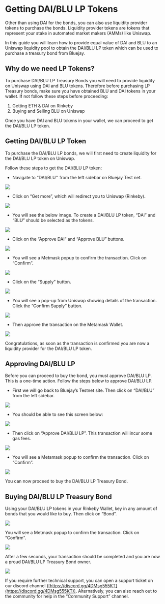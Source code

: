 # Getting DAI/BLU LP Tokens

Other than using DAI for the bonds, you can also use liquidity provider tokens to purchase the bonds. Liquidity provider tokens are tokens that represent your stake in automated market makers (AMMs) like Uniswap.

In this guide you will learn how to provide equal value of DAI and BLU to an Uniswap liquidity pool to obtain the DAI/BLU LP token which can be used to purchase a treasury bond from Bluejay.

## Why do we need LP Tokens?

To purchase DAI/BLU LP Treasury Bonds you will need to provide liquidity on Uniswap using DAI and BLU tokens. Therefore before purchasing LP Treasury bonds, make sure you have obtained BLU and DAI tokens in your wallet. If not follow these steps before proceeding:

1. Getting ETH & DAI on Rinkeby
2. Buying and Selling BLU on Uniswap

Once you have DAI and BLU tokens in your wallet, we can proceed to get the DAI/BLU LP token.

## Getting DAI/BLU LP Token

To purchase the DAI/BLU LP bonds, we will first need to create liquidity for the DAI/BLU LP token on Uniswap.

Follow these steps to get the DAI/BLU LP token:

* Navigate to “DAI/BLU'' from the left sidebar on Bluejay Test net.

![](../../.gitbook/assets/daiblu\_1.png)

* Click on “Get more”, which will redirect you to Uniswap (Rinkeby).

![](../../.gitbook/assets/get\_more\_daiblu.png)

* You will see the below image. To create a DAI/BLU LP token, “DAI” and “BLU” should be selected as the tokens.

![](../../.gitbook/assets/daiblu\_10.png)

* Click on the “Approve DAI” and “Approve BLU” buttons.

![](../../.gitbook/assets/daiblu\_12.png)

* You will see a Metmask popup to confirm the transaction. Click on “Confirm”.

![](<../../.gitbook/assets/click\_on\_confirm (1).png>)

* Click on the “Supply” button.

![](../../.gitbook/assets/daiblu\_11.png)

* You will see a pop-up from Uniswap showing details of the transaction. Click the “Confirm Supply” button.

![](../../.gitbook/assets/daiblu\_13.png)

* Then approve the transaction on the Metamask Wallet.

![](../../.gitbook/assets/confirm\_supply.png)

Congratulations, as soon as the transaction is confirmed you are now a liquidity provider for the DAI/BLU LP token.

## Approving DAI/BLU LP

Before you can proceed to buy the bond, you must approve DAI/BLU LP. This is a one-time action. Follow the steps below to approve DAI/BLU LP.

* First we will go back to Bluejay’s Testnet site. Then click on “DAI/BLU” from the left sidebar.

![](../../.gitbook/assets/daiblu\_4.png)

* You should be able to see this screen below:

![](../../.gitbook/assets/daiblu\_\_1.png)

* Then click on “Approve DAI/BLU LP”. This transaction will incur some gas fees.

![](../../.gitbook/assets/daiblu\_\_2.png)

* You will see a Metamask popup to confirm the transaction. Click on “Confirm”.

![](../../.gitbook/assets/daiblu\_3.png)

You can now proceed to buy the DAI/BLU LP Treasury Bond.

## Buying DAI/BLU LP Treasury Bond

Using your DAI/BLU LP tokens in your Rinkeby Wallet, key in any amount of bonds that you would like to buy. Then click on “Bond”.

![](../../.gitbook/assets/buy\_daiblu\_bond.png)

You will see a Metmask popup to confirm the transaction. Click on “Confirm”.

![](../../.gitbook/assets/daiblu\_5.png)

After a few seconds, your transaction should be completed and you are now a proud DAI/BLU LP Treasury Bond owner.

![](../../.gitbook/assets/daiblu\_bond\_purchased.png)

If you require further technical support, you can open a support ticket on our discord channel ([https://discord.gg/4DMsg555KT](https://discord.gg/4DMsg555KT)). Alternatively, you can also reach out to the community for help in the “Community Support” channel.
